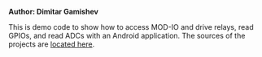 **Author: Dimitar Gamishev**

This is demo code to show how to access MOD-IO and drive relays, read GPIOs, and read ADCs with an Android application.
The sources of the projects are [located here](https://github.com/hehopmajieh/modio_android).

